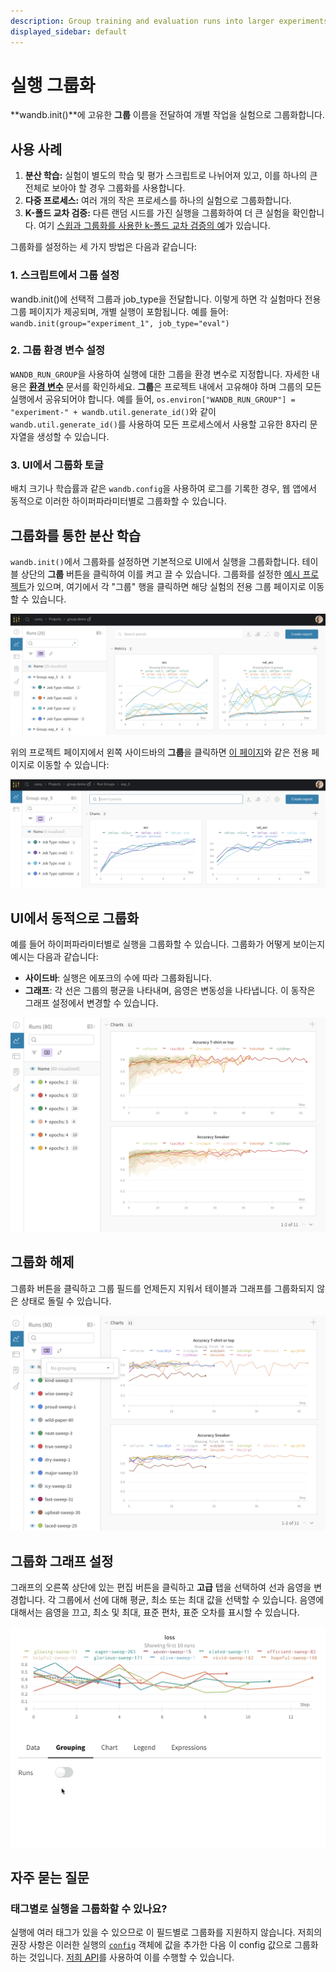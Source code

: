 ```yaml
---
description: Group training and evaluation runs into larger experiments
displayed_sidebar: default
---
```


# 실행 그룹화

<head>
  <title>W&B 실행 그룹화</title>
</head>


**wandb.init()**에 고유한 **그룹** 이름을 전달하여 개별 작업을 실험으로 그룹화합니다.

## 사용 사례

1. **분산 학습:** 실험이 별도의 학습 및 평가 스크립트로 나뉘어져 있고, 이를 하나의 큰 전체로 보아야 할 경우 그룹화를 사용합니다.
2. **다중 프로세스:** 여러 개의 작은 프로세스를 하나의 실험으로 그룹화합니다.
3. **K-폴드 교차 검증:** 다른 랜덤 시드를 가진 실행을 그룹화하여 더 큰 실험을 확인합니다. 여기 [스윕과 그룹화를 사용한 k-폴드 교차 검증의 예](https://github.com/wandb/examples/tree/master/examples/wandb-sweeps/sweeps-cross-validation)가 있습니다.

그룹화를 설정하는 세 가지 방법은 다음과 같습니다:

### 1. 스크립트에서 그룹 설정

wandb.init()에 선택적 그룹과 job_type을 전달합니다. 이렇게 하면 각 실험마다 전용 그룹 페이지가 제공되며, 개별 실행이 포함됩니다. 예를 들어: `wandb.init(group="experiment_1", job_type="eval")`

### 2. 그룹 환경 변수 설정

`WANDB_RUN_GROUP`을 사용하여 실행에 대한 그룹을 환경 변수로 지정합니다. 자세한 내용은 [**환경 변수**](../track/environment-variables.md) 문서를 확인하세요. **그룹**은 프로젝트 내에서 고유해야 하며 그룹의 모든 실행에서 공유되어야 합니다. 예를 들어, `os.environ["WANDB_RUN_GROUP"] = "experiment-" + wandb.util.generate_id()`와 같이 `wandb.util.generate_id()`를 사용하여 모든 프로세스에서 사용할 고유한 8자리 문자열을 생성할 수 있습니다.

### 3. UI에서 그룹화 토글

배치 크기나 학습률과 같은 `wandb.config`을 사용하여 로그를 기록한 경우, 웹 앱에서 동적으로 이러한 하이퍼파라미터별로 그룹화할 수 있습니다.

## 그룹화를 통한 분산 학습

`wandb.init()`에서 그룹화를 설정하면 기본적으로 UI에서 실행을 그룹화합니다. 테이블 상단의 **그룹** 버튼을 클릭하여 이를 켜고 끌 수 있습니다. 그룹화를 설정한 [예시 프로젝트](https://wandb.ai/carey/group-demo?workspace=user-carey)가 있으며, 여기에서 각 "그룹" 행을 클릭하면 해당 실험의 전용 그룹 페이지로 이동할 수 있습니다.

![](/images/track/distributed_training_wgrouping_1.png)

위의 프로젝트 페이지에서 왼쪽 사이드바의 **그룹**을 클릭하면 [이 페이지](https://wandb.ai/carey/group-demo/groups/exp\_5?workspace=user-carey)와 같은 전용 페이지로 이동할 수 있습니다:

![](/images/track/distributed_training_wgrouping_2.png)

## UI에서 동적으로 그룹화

예를 들어 하이퍼파라미터별로 실행을 그룹화할 수 있습니다. 그룹화가 어떻게 보이는지 예시는 다음과 같습니다:

* **사이드바**: 실행은 에포크의 수에 따라 그룹화됩니다.
* **그래프**: 각 선은 그룹의 평균을 나타내며, 음영은 변동성을 나타냅니다. 이 동작은 그래프 설정에서 변경할 수 있습니다.

![](/images/track/demo_grouping.png)

## 그룹화 해제

그룹화 버튼을 클릭하고 그룹 필드를 언제든지 지워서 테이블과 그래프를 그룹화되지 않은 상태로 돌릴 수 있습니다.

![](/images/track/demo_no_grouping.png)

## 그룹화 그래프 설정

그래프의 오른쪽 상단에 있는 편집 버튼을 클릭하고 **고급** 탭을 선택하여 선과 음영을 변경합니다. 각 그룹에서 선에 대해 평균, 최소 또는 최대 값을 선택할 수 있습니다. 음영에 대해서는 음영을 끄고, 최소 및 최대, 표준 편차, 표준 오차를 표시할 수 있습니다.

![](/images/track/demo_grouping_options_for_line_plots.gif)

## 자주 묻는 질문

### 태그별로 실행을 그룹화할 수 있나요?

실행에 여러 태그가 있을 수 있으므로 이 필드별로 그룹화를 지원하지 않습니다. 저희의 권장 사항은 이러한 실행의 [`config`](../track/config.md) 객체에 값을 추가한 다음 이 config 값으로 그룹화하는 것입니다. [저희 API](../track/config.md#update-config-files)를 사용하여 이를 수행할 수 있습니다.